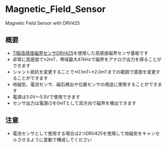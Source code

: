 # Magnetic_Field_Sensor
Magnetic Field Sensor with DRV425

## 概要 
  * [TI製高感度磁界センサDRV425][1]を使用した高感度磁界センサ基板です  
  * 非常に高感度で±2mT、帯域最大47kHzで磁界をアナログ出力を得ることができます  
  * シャント抵抗を変更することで±0.1mT~±2.0mTまでの範囲で感度を変更することができます  
  * 地磁気、電流センサ、磁石検出や位置センサの用途に使用することができます  
  * 電源は3.0V～5.5Vで使用できます  
  * センサ出力は電源/2を0mTとして双方向で磁界を検出できます  
  
## 注意
  * 電流センサとして使用する場合は2つDRV425を使用して地磁気をキャンセルさせるように差動で構成してください  
  
  
  

  
  [1]: https://www.tij.co.jp/product/jp/DRV425

